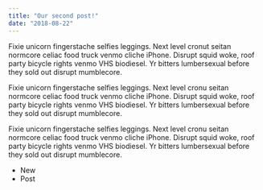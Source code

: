 ```yaml
---
title: "Our second post!"
date: "2018-08-22"
---
```


Fixie unicorn fingerstache selfies leggings.
Next level cronut seitan normcore celiac food truck venmo cliche iPhone.
Disrupt squid woke, roof party bicycle rights venmo VHS biodiesel.
Yr bitters lumbersexual before they sold out disrupt mumblecore.

Fixie unicorn fingerstache selfies leggings.
Next level cronu seitan normcore celiac food truck venmo cliche iPhone.
Disrupt squid woke, roof party bicycle rights venmo VHS biodiesel.
Yr bitters lumbersexual before they sold out disrupt mumblecore.

<!-- end -->

Fixie unicorn fingerstache selfies leggings.
Next level cronu seitan normcore celiac food truck venmo cliche iPhone.
Disrupt squid woke, roof party bicycle rights venmo VHS biodiesel.
Yr bitters lumbersexual before they sold out disrupt mumblecore.

* New
* Post
